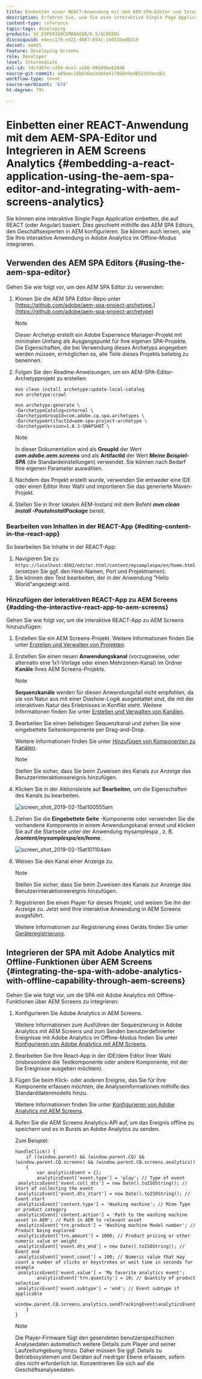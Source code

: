 ```yaml
---
title: Einbetten einer REACT-Anwendung mit dem AEM-SPA-Editor und Integrieren in AEM Screens Analytics
description: Erfahren Sie, wie Sie eine interaktive Single Page Application, die auf REACT (oder Angular) basiert, mit dem AEM-SPA-Editor einbetten.
content-type: reference
topic-tags: developing
products: SG_EXPERIENCEMANAGER/6.5/SCREENS
discoiquuid: e4ecc179-e421-4687-854c-14d31bed031d
docset: aem65
feature: Developing Screens
role: Developer
level: Intermediate
exl-id: 7dc7d07e-cd94-4ce1-a106-98669be62046
source-git-commit: a89aec16bb36ecbde8e417069e9ed852363acd82
workflow-type: tm+mt
source-wordcount: '674'
ht-degree: 79%

---
```


# Einbetten einer REACT-Anwendung mit dem AEM-SPA-Editor und Integrieren in AEM Screens Analytics {#embedding-a-react-application-using-the-aem-spa-editor-and-integrating-with-aem-screens-analytics}

Sie können eine interaktive Single Page Application einbetten, die auf REACT (oder Angular) basiert. Dies geschieht mithilfe des AEM SPA Editors, den Geschäftsexperten in AEM konfigurieren. Sie können auch lernen, wie Sie Ihre interaktive Anwendung in Adobe Analytics im Offline-Modus integrieren.

## Verwenden des AEM SPA Editors {#using-the-aem-spa-editor}

Gehen Sie wie folgt vor, um den AEM SPA Editor zu verwenden:

1. Klonen Sie die AEM SPA Editor-Repo unter [https://github.com/adobe/aem-spa-project-archetype.](https://github.com/adobe/aem-spa-project-archetype)

   >[!NOTE]
   >
   >Dieser Archetyp erstellt ein Adobe Experience Manager-Projekt mit minimalen Umfang als Ausgangspunkt für Ihre eigenen SPA-Projekte. Die Eigenschaften, die bei Verwendung dieses Archetyps angegeben werden müssen, ermöglichen es, alle Teile dieses Projekts beliebig zu benennen.

1. Folgen Sie den Readme-Anweisungen, um ein AEM-SPA-Editor-Archetypprojekt zu erstellen:

   ```
   mvn clean install archetype:update-local-catalog
   mvn archetype:crawl
   
   mvn archetype:generate \
   -DarchetypeCatalog=internal \
   -DarchetypeGroupId=com.adobe.cq.spa.archetypes \
   -DarchetypeArtifactId=aem-spa-project-archetype \
   -DarchetypeVersion=1.0.3-SNAPSHOT \
   ```

   >[!NOTE]
   >
   >In dieser Dokumentation wird als **GroupId** der Wert ***com.adobe.aem.screens*** und als **ArtifactId** der Wert ***Meine Beispiel-SPA*** (die Standardeinstellungen) verwendet. Sie können nach Bedarf Ihre eigenen Parameter auswählen.

1. Nachdem das Projekt erstellt wurde, verwenden Sie entweder eine IDE oder einen Editor Ihrer Wahl und importieren Sie das generierte Maven-Projekt.
1. Stellen Sie in Ihrer lokalen AEM-Instanz mit dem Befehl ***mvn clean install -PautoInstallPackage*** bereit.

### Bearbeiten von Inhalten in der REACT-App {#editing-content-in-the-react-app}

So bearbeiten Sie Inhalte in der REACT-App:

1. Navigieren Sie zu `https://localhost:4502/editor.html/content/mysamplespa/en/home.html` (ersetzen Sie ggf. den Host-Namen, Port und Projektnamen).
1. Sie können den Text bearbeiten, der in der Anwendung &quot;Hello World&quot;angezeigt wird.

### Hinzufügen der interaktiven REACT-App zu AEM Screens {#adding-the-interactive-react-app-to-aem-screens}

Gehen Sie wie folgt vor, um die interaktive REACT-App zu AEM Screens hinzuzufügen:

1. Erstellen Sie ein AEM Screens-Projekt. Weitere Informationen finden Sie unter [Erstellen und Verwalten von Projekten](creating-a-screens-project.md).
1. Erstellen Sie einen neuen **Anwendungskanal** (vorzugsweise, oder alternativ eine 1x1-Vorlage oder einen Mehrzonen-Kanal) im Ordner **Kanäle** Ihres AEM Screens-Projekts.

   >[!NOTE]
   >**Sequenzkanäle** werden für diesen Anwendungsfall nicht empfohlen, da sie von Natur aus mit einer Diashow-Logik ausgestattet sind, die mit der interaktiven Natur des Erlebnisses in Konflikt steht.
   >Weitere Informationen finden Sie unter [Erstellen und Verwalten von Kanälen](managing-channels.md).

1. Bearbeiten Sie einen beliebigen Sequenzkanal und ziehen Sie eine eingebettete Seitenkomponente per Drag-and-Drop.

   Weitere Informationen finden Sie unter [Hinzufügen von Komponenten zu Kanälen](adding-components-to-a-channel.md).

   >[!NOTE]
   >
   >Stellen Sie sicher, dass Sie beim Zuweisen des Kanals zur Anzeige das Benutzerinteraktionsereignis hinzufügen.

1. Klicken Sie in der Aktionsleiste auf **Bearbeiten**, um die Eigenschaften des Kanals zu bearbeiten.

   ![screen_shot_2019-02-15at100555am](assets/screen_shot_2019-02-15at100555am.png)

1. Ziehen Sie die **Eingebettete Seite** -Komponente oder verwenden Sie die vorhandene Komponente in einem Anwendungskanal erneut und klicken Sie auf die Startseite unter der Anwendung mysamplespa , z. B. ***/content/mysamplespa/en/home***.

   ![screen_shot_2019-02-15at101104am](assets/screen_shot_2019-02-15at101104am.png)

1. Weisen Sie den Kanal einer Anzeige zu.

   >[!NOTE]
   >Stellen Sie sicher, dass Sie beim Zuweisen des Kanals zur Anzeige das Benutzerinteraktionsereignis hinzufügen.

1. Registrieren Sie einen Player für dieses Projekt, und weisen Sie ihn der Anzeige zu. Jetzt wird Ihre interaktive Anwendung in AEM Screens ausgeführt.

   Weitere Informationen zur Registrierung eines Geräts finden Sie unter [Geräteregistrierung](device-registration.md).

## Integrieren der SPA mit Adobe Analytics mit Offline-Funktionen über AEM Screens {#integrating-the-spa-with-adobe-analytics-with-offline-capability-through-aem-screens}

Gehen Sie wie folgt vor, um die SPA mit Adobe Analytics mit Offline-Funktionen über AEM Screens zu integrieren:

1. Konfigurieren Sie Adobe Analytics in AEM Screens.

   Weitere Informationen zum Ausführen der Sequenzierung in Adobe Analytics mit AEM Screens und zum Senden benutzerdefinierter Ereignisse mit Adobe Analytics im Offline-Modus finden Sie unter [Konfigurieren von Adobe Analytics mit AEM Screens](configuring-adobe-analytics-aem-screens.md).

1. Bearbeiten Sie Ihre React-App in der IDE/dem Editor Ihrer Wahl (insbesondere die Textkomponente oder andere Komponente, mit der Sie Ereignisse ausgeben möchten).
1. Fügen Sie beim Klick- oder anderen Ereignis, das Sie für Ihre Komponente erfassen möchten, die Analyseinformationen mithilfe des Standarddatenmodells hinzu.

   Weitere Informationen finden Sie unter [Konfigurieren von Adobe Analytics mit AEM Screens](configuring-adobe-analytics-aem-screens.md).

1. Rufen Sie die AEM Screens Analytics-API auf, um das Ereignis offline zu speichern und es in Bursts an Adobe Analytics zu senden.

   Zum Beispiel:

   ```
   handleClick() {
       if ((window.parent) && (window.parent.CQ) && (window.parent.CQ.screens) && (window.parent.CQ.screens.analytics))
       {
           var analyticsEvent = {};
           analyticsEvent['event.type'] = 'play'; // Type of event
    analyticsEvent['event.coll_dts'] = new Date().toISOString(); // Start of collecting the event
    analyticsEvent['event.dts_start'] = new Date().toISOString(); // Event start
    analyticsEvent['content.type'] = 'Washing machine'; // Mime Type or product category
    analyticsEvent['content.action'] = 'Path to the washing machine asset in AEM'; // Path in AEM to relevant asset
    analyticsEvent['trn.product'] = 'Washing machine Model number'; // Product being explored
    analyticsEvent['trn.amount'] = 1000; // Product pricing or other numeric value or weight
    analyticsEvent['event.dts_end'] = new Date().toISOString(); // Event end
    analyticsEvent['event.count'] = 100; // Numeric value that may count a number of clicks or keystrokes or wait time in seconds for example
    analyticsEvent['event.value'] = 'My favorite analytics event';
           analyticsEvent['trn.quantity'] = 10; // Quantity of product selection
    analyticsEvent['event.subtype'] = 'end'; // Event subtype if applicable
    window.parent.CQ.screens.analytics.sendTrackingEvent(analyticsEvent);
       }
   }
   ```

   >[!NOTE]
   >
   >Die Player-Firmware fügt den gesendeten benutzerspezifischen Analysedaten automatisch weitere Details zum Player und seiner Laufzeitumgebung hinzu. Daher müssen Sie ggf. Details zu Betriebssystemen und Geräten auf niedriger Ebene erfassen, sofern dies nicht erforderlich ist. Konzentrieren Sie sich auf die Geschäftsanalysedaten.
